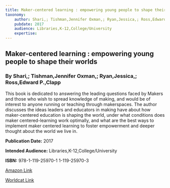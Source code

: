 ```yaml
---
title: Maker-centered learning : empowering young people to shape their worlds
taxonomy:
	author: Shari,; Tishman,Jennifer Oxman,; Ryan,Jessica,; Ross,Edward P.,Clapp
	pubdate: 2017
	audience: Libraries,K-12,College/University
	expertise: 
---
```

## Maker-centered learning : empowering young people to shape their worlds
### By Shari,; Tishman,Jennifer Oxman,; Ryan,Jessica,; Ross,Edward P.,Clapp
This book is dedicated  to answering the leading questions faced by Makers and those who wish to spread knowledge of making, and would be of interest to anyone running or teaching through makerspaces.  The author discusses the ideas leaders and educators in making have about how maker-centered education is shaping the world, under what conditions does maker centered-learning work optimally, and what are the best ways to implement maker centered learning to foster empowerment and deeper thought about the world we live in.

**Publication Date:** 2017

**Intended Audience:** Libraries,K-12,College/University

**ISBN:** 978-1-119-25970-1 1-119-25970-3

[Amazon Link](https://www.amazon.com/Maker-Centered-Learning-Empowering-People-Worlds/dp/1119259703/ref=sr_1_1?keywords=Maker-centered+learning+%3A+empowering+young+people+to+shape+their+worlds&qid=1572277104&sr=8-1)

[Worldcat Link](https://www.amazon.com/Maker-Centered-Learning-Empowering-People-Worlds/dp/1119259703/ref=sr_1_1?keywords=Maker-centered+learning+%3A+empowering+young+people+to+shape+their+worlds&qid=1572277104&sr=8-1)